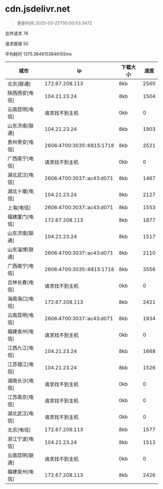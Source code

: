 
  # cdn.jsdelivr.net

  > 更新时间 2025-03-25T00:50:53.347Z
  
  总共请求 76

  请求报错 50

  平均耗时 1375.3846153846155ms

|城市|ip|下载大小|速度|
|-----|----------|---|---|
|北京[联通]|172.67.208.113|8kb|2560|
|陕西西安[电信]|104.21.23.24|8kb|1504|
|云南昆明[电信]|请求找不到主机|0kb|0|
|山东济南[联通]|104.21.23.24|8kb|1903|
|贵州贵安[电信]|2606:4700:3035::6815:1718|8kb|2521|
|广西南宁[电信]|请求找不到主机|0kb|0|
|湖北武汉[电信]|2606:4700:3037::ac43:d071|8kb|1467|
|湖北十堰[电信]|104.21.23.24|8kb|2127|
|上海[电信]|2606:4700:3037::ac43:d071|8kb|1553|
|福建厦门[电信]|172.67.208.113|8kb|1877|
|山东济南[联通]|104.21.23.24|8kb|1517|
|山东淄博[联通]|2606:4700:3037::ac43:d071|8kb|2110|
|广西南宁[电信]|2606:4700:3035::6815:1718|8kb|3556|
|吉林长春[电信]|请求找不到主机|0kb|0|
|海南海口[电信]|172.67.208.113|8kb|2421|
|云南昆明[电信]|2606:4700:3037::ac43:d071|8kb|1934|
|福建泉州[电信]|请求找不到主机|0kb|0|
|江西九江[电信]|104.21.23.24|8kb|1668|
|江苏镇江[电信]|104.21.23.24|8kb|1526|
|湖南长沙[电信]|请求找不到主机|0kb|0|
|江苏南京[电信]|请求找不到主机|0kb|0|
|湖北武汉[电信]|请求找不到主机|0kb|0|
|北京[电信]|172.67.208.113|8kb|1577|
|浙江宁波[电信]|104.21.23.24|8kb|1513|
|云南昆明[联通]|请求找不到主机|0kb|0|
|福建泉州[电信]|172.67.208.113|8kb|2426|

  